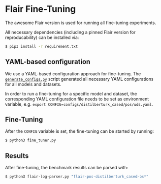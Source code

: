 # Flair Fine-Tuning

The awesome Flair version is used for running all fine-tuning experiments.

All necessary dependencies (including a pinned Flair version for reproducability) can be installed via:

```bash
$ pip3 install -r requirement.txt
```

## YAML-based configuration

We use a YAML-based configuration approach for fine-tuning. The [`generate_configs.py`](configs/generate_configs.py)
script generated all necessary YAML configurations for all models and datasets.

In order to run a fine-tuning for a specific model and dataset, the corresponding YAML configuration file needs to be
set as environment variable, e.g. `export CONFIG=configs/distilberturk_cased/pos/uds.yaml`.

## Fine-Tuning

After the `CONFIG` variable is set, the fine-tuning can be started by running:

```bash
$ python3 fine_tuner.py
```

## Results

After fine-tuning, the benchmark results can be parsed with:

```bash
$ python3 flair-log-parser.py "flair-pos-distilberturk_cased-bs*"
```
